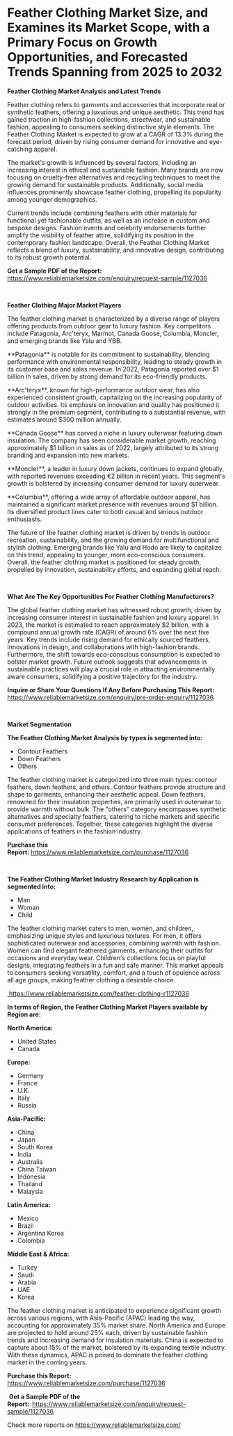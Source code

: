<p><h1>Feather Clothing Market Size, and Examines its Market Scope, with a Primary Focus on Growth Opportunities, and Forecasted Trends Spanning from 2025 to 2032</h1></p><p><strong>Feather Clothing Market Analysis and Latest Trends</strong></p>
<p><p>Feather clothing refers to garments and accessories that incorporate real or synthetic feathers, offering a luxurious and unique aesthetic. This trend has gained traction in high-fashion collections, streetwear, and sustainable fashion, appealing to consumers seeking distinctive style elements. The Feather Clothing Market is expected to grow at a CAGR of 13.3% during the forecast period, driven by rising consumer demand for innovative and eye-catching apparel.</p><p>The market's growth is influenced by several factors, including an increasing interest in ethical and sustainable fashion. Many brands are now focusing on cruelty-free alternatives and recycling techniques to meet the growing demand for sustainable products. Additionally, social media influences prominently showcase feather clothing, propelling its popularity among younger demographics. </p><p>Current trends include combining feathers with other materials for functional yet fashionable outfits, as well as an increase in custom and bespoke designs. Fashion events and celebrity endorsements further amplify the visibility of feather attire, solidifying its position in the contemporary fashion landscape. Overall, the Feather Clothing Market reflects a blend of luxury, sustainability, and innovative design, contributing to its robust growth potential.</p></p>
<p><strong>Get a Sample PDF of the Report:&nbsp;</strong> <a href="https://www.reliablemarketsize.com/enquiry/request-sample/1127036?utm_campaign=1995&utm_medium=2&utm_source=Github&utm_content=ia&utm_term=08022025&utm_id=feather-clothing">https://www.reliablemarketsize.com/enquiry/request-sample/1127036</a></p>
<p>&nbsp;</p>
<p><strong>Feather Clothing Major Market Players</strong></p>
<p><p>The feather clothing market is characterized by a diverse range of players offering products from outdoor gear to luxury fashion. Key competitors include Patagonia, Arc'teryx, Marmot, Canada Goose, Columbia, Moncler, and emerging brands like Yalu and YBB.</p><p>**Patagonia** is notable for its commitment to sustainability, blending performance with environmental responsibility, leading to steady growth in its customer base and sales revenue. In 2022, Patagonia reported over $1 billion in sales, driven by strong demand for its eco-friendly products.</p><p>**Arc'teryx**, known for high-performance outdoor wear, has also experienced consistent growth, capitalizing on the increasing popularity of outdoor activities. Its emphasis on innovation and quality has positioned it strongly in the premium segment, contributing to a substantial revenue, with estimates around $300 million annually.</p><p>**Canada Goose** has carved a niche in luxury outerwear featuring down insulation. The company has seen considerable market growth, reaching approximately $1 billion in sales as of 2022, largely attributed to its strong branding and expansion into new markets.</p><p>**Moncler**, a leader in luxury down jackets, continues to expand globally, with reported revenues exceeding €2 billion in recent years. This segment's growth is bolstered by increasing consumer demand for luxury outerwear.</p><p>**Columbia**, offering a wide array of affordable outdoor apparel, has maintained a significant market presence with revenues around $1 billion. Its diversified product lines cater to both casual and serious outdoor enthusiasts.</p><p>The future of the feather clothing market is driven by trends in outdoor recreation, sustainability, and the growing demand for multifunctional and stylish clothing. Emerging brands like Yalu and Hodo are likely to capitalize on this trend, appealing to younger, more eco-conscious consumers. Overall, the feather clothing market is positioned for steady growth, propelled by innovation, sustainability efforts, and expanding global reach.</p></p>
<p>&nbsp;</p>
<p><strong>What Are The Key Opportunities For Feather Clothing Manufacturers?</strong></p>
<p><p>The global feather clothing market has witnessed robust growth, driven by increasing consumer interest in sustainable fashion and luxury apparel. In 2023, the market is estimated to reach approximately $2 billion, with a compound annual growth rate (CAGR) of around 6% over the next five years. Key trends include rising demand for ethically sourced feathers, innovations in design, and collaborations with high-fashion brands. Furthermore, the shift towards eco-conscious consumption is expected to bolster market growth. Future outlook suggests that advancements in sustainable practices will play a crucial role in attracting environmentally aware consumers, solidifying a positive trajectory for the industry.</p></p>
<p><strong>Inquire or Share Your Questions If Any Before Purchasing This Report:</strong> <a href="https://www.reliablemarketsize.com/enquiry/pre-order-enquiry/1127036?utm_campaign=1995&utm_medium=2&utm_source=Github&utm_content=ia&utm_term=08022025&utm_id=feather-clothing">https://www.reliablemarketsize.com/enquiry/pre-order-enquiry/1127036</a></p>
<p>&nbsp;</p>
<p><strong>Market Segmentation</strong></p>
<p><strong>The Feather Clothing Market Analysis by types is segmented into:</strong></p>
<p><ul><li>Contour Feathers</li><li>Down Feathers</li><li>Others</li></ul></p>
<p><p>The feather clothing market is categorized into three main types: contour feathers, down feathers, and others. Contour feathers provide structure and shape to garments, enhancing their aesthetic appeal. Down feathers, renowned for their insulation properties, are primarily used in outerwear to provide warmth without bulk. The "others" category encompasses synthetic alternatives and specialty feathers, catering to niche markets and specific consumer preferences. Together, these categories highlight the diverse applications of feathers in the fashion industry.</p></p>
<p><strong>Purchase this Report:&nbsp;</strong><a href="https://www.reliablemarketsize.com/purchase/1127036?utm_campaign=1995&utm_medium=2&utm_source=Github&utm_content=ia&utm_term=08022025&utm_id=feather-clothing">https://www.reliablemarketsize.com/purchase/1127036</a></p>
<p>&nbsp;</p>
<p><strong>The Feather Clothing Market Industry Research by Application is segmented into:</strong></p>
<p><ul><li>Man</li><li>Woman</li><li>Child</li></ul></p>
<p><p>The feather clothing market caters to men, women, and children, emphasizing unique styles and luxurious textures. For men, it offers sophisticated outerwear and accessories, combining warmth with fashion. Women can find elegant feathered garments, enhancing their outfits for occasions and everyday wear. Children's collections focus on playful designs, integrating feathers in a fun and safe manner. This market appeals to consumers seeking versatility, comfort, and a touch of opulence across all age groups, making feather clothing a desirable choice.</p></p>
<p><a href="https://www.reliablemarketsize.com/feather-clothing-r1127036?utm_campaign=1995&utm_medium=2&utm_source=Github&utm_content=ia&utm_term=08022025&utm_id=feather-clothing">&nbsp;https://www.reliablemarketsize.com/feather-clothing-r1127036</a></p>
<p><strong>In terms of Region, the Feather Clothing Market Players available by Region are:</strong></p>
<p>
    <p> <strong> North America: </strong>
        <ul>
            <li>United States</li>
            <li>Canada</li>
        </ul>
        </p> 
    <p> <strong> Europe: </strong>
        <ul>
            <li>Germany</li>
            <li>France</li>
            <li>U.K.</li>
            <li>Italy</li>
            <li>Russia</li>
        </ul>
        </p> 
    <p> <strong> Asia-Pacific: </strong>
        <ul>
            <li>China</li>
            <li>Japan</li>
            <li>South Korea</li>
            <li>India</li>
            <li>Australia</li>
            <li>China Taiwan</li>
            <li>Indonesia</li>
            <li>Thailand</li>
            <li>Malaysia</li>
        </ul>
        </p> 
    <p> <strong> Latin America: </strong>
        <ul>
            <li>Mexico</li>
            <li>Brazil</li>
            <li>Argentina Korea</li>
            <li>Colombia</li>
        </ul>
        </p> 
    <p> <strong> Middle East & Africa: </strong>
        <ul>
            <li>Turkey</li>
            <li>Saudi</li>
            <li>Arabia</li>
            <li>UAE</li>
            <li>Korea</li>
        </ul>
    </p>
    </p>
<p><p>The feather clothing market is anticipated to experience significant growth across various regions, with Asia-Pacific (APAC) leading the way, accounting for approximately 35% market share. North America and Europe are projected to hold around 25% each, driven by sustainable fashion trends and increasing demand for insulation materials. China is expected to capture about 15% of the market, bolstered by its expanding textile industry. With these dynamics, APAC is poised to dominate the feather clothing market in the coming years.</p></p>
<p><strong>Purchase this Report: </strong><a href="https://www.reliablemarketsize.com/purchase/1127036?utm_campaign=1995&utm_medium=2&utm_source=Github&utm_content=ia&utm_term=08022025&utm_id=feather-clothing">https://www.reliablemarketsize.com/purchase/1127036</a></p>
<p>&nbsp;<strong>Get a Sample PDF of the Report:&nbsp;&nbsp;</strong><a href="https://www.reliablemarketsize.com/enquiry/request-sample/1127036?utm_campaign=1995&utm_medium=2&utm_source=Github&utm_content=ia&utm_term=08022025&utm_id=feather-clothing">https://www.reliablemarketsize.com/enquiry/request-sample/1127036</a></p>
<p><strong></strong></p>
<p>Check more reports on <a href="https://www.reliablemarketsize.com/?utm_campaign=1995&utm_medium=2&utm_source=Github&utm_content=ia&utm_term=08022025&utm_id=feather-clothing">https://www.reliablemarketsize.com/</a></p>